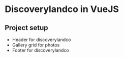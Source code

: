 # Discoverylandco in VueJS

## Project setup
* Header for discoverylandco
* Gallery grid for photos
* Footer for discoverylandco